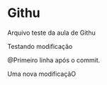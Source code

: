 # Githu

Arquivo teste da aula de Githu

Testando modificação

@Primeiro linha após o commit.


Uma nova modificaçãO
















